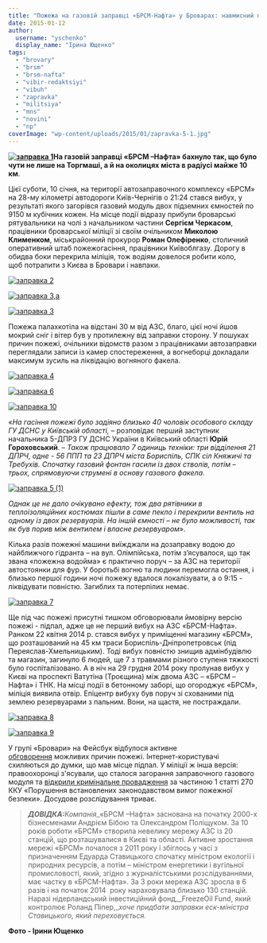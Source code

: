 ```yaml
---
title: "Пожежа на газовій заправці «БРСМ-Нафта» у Броварах: навмисний підпал чи недбалість?"
date: 2015-01-12
author: 
  username: "yschenko"
  display_name: "Ірина Ющенко"
tags: 
  - "brovary"
  - "brsm"
  - "brsm-nafta"
  - "vibir-redaktsiyi"
  - "vibuh"
  - "zapravka"
  - "militsiya"
  - "mns"
  - "novini"
  - "np"
coverImage: "wp-content/uploads/2015/01/zapravka-5-1.jpg"
---
```


**[![заправка 1](https://mpz.brovary.org/wp-content/uploads/2015/01/zapravka-1.jpg)](https://mpz.brovary.org/wp-content/uploads/2015/01/zapravka-1.jpg)На газовій заправці «БРСМ –Нафта» бахнуло так, що було чути не лише на Торгмаші, а й на околицях міста в радіусі майже 10 км**.

Цієї суботи, 10 січня, на території автозаправочного комплексу «БРСМ» на 28-му кілометрі автодороги Київ-Чернігів о 21:24 стався вибух, у результаті якого загорівся газовий модуль двох підземних ємностей по 9150 м кубічних кожен. На місце події відразу прибули броварські рятувальники на чолі з начальником частини **Сергієм Черкасом**, працівники броварської міліції зі своїм очільником **Миколою Клименком**, міськрайонний прокурор **Роман Олефіренко**, столичний оперативний штаб пожежогасіння, працівники Київоблгазу. Дорогу в обидва боки перекрила міліція, тож водіям довелося робити коло, щоб потрапити з Києва в Бровари і навпаки.

[![заправка 2](https://mpz.brovary.org/wp-content/uploads/2015/01/zapravka-2.jpg)](https://mpz.brovary.org/wp-content/uploads/2015/01/zapravka-2.jpg)

[![заправка 3,а](https://mpz.brovary.org/wp-content/uploads/2015/01/zapravka-3a.jpg)](https://mpz.brovary.org/wp-content/uploads/2015/01/zapravka-3a.jpg)

[![заправка 3](https://mpz.brovary.org/wp-content/uploads/2015/01/zapravka-3.jpg)](https://mpz.brovary.org/wp-content/uploads/2015/01/zapravka-3.jpg)

Пожежа палахкотіла на відстані 30 м від АЗС, благо, цієї ночі йшов мокрий сніг і вітер був у протилежну від заправки сторону. У пошуках причин пожежі, очільники відомств разом з працівниками автозаправки переглядали записи із камер спостереження, а вогнеборці докладали максимум зусиль на ліквідацію вогняного факела.

[![заправка 4](https://mpz.brovary.org/wp-content/uploads/2015/01/zapravka-4.jpg)](https://mpz.brovary.org/wp-content/uploads/2015/01/zapravka-4.jpg)

[![заправка 6](https://mpz.brovary.org/wp-content/uploads/2015/01/zapravka-6.jpg)](https://mpz.brovary.org/wp-content/uploads/2015/01/zapravka-6.jpg)

[![заправка 10](https://mpz.brovary.org/wp-content/uploads/2015/01/zapravka-10.jpg)](https://mpz.brovary.org/wp-content/uploads/2015/01/zapravka-10.jpg)

«_На гасіння пожежі було задіяно близько 40 чоловік особового складу ГУ ДСНС у Київській області,_ – розповідає перший заступник начальника 5-ДПРЗ ГУ ДСНС України в Київський області **Юрій Гороховський**. – _Також працювало 7 одиниць техніки: три відділення 21 ДПРЧ, одне - 56 ППП та 23 ДПРЧ міста Бориспіль, СПК сіл Княжичі та Требухів. Спочатку газовий фонтан гасили із двох стволів, потім – трьох, спрямовуючи струмені в основу газового факела_.

[![заправка 5 (1)](https://mpz.brovary.org/wp-content/uploads/2015/01/zapravka-5-1.jpg)](https://mpz.brovary.org/wp-content/uploads/2015/01/zapravka-5-1.jpg)

_Однак це не дало очікувано ефекту, тож два рятівники в теплоізоляційних костюмах пішли в саме пекло і перекрили вентиль на одному із двох резервуарів. На іншій ємності – не було можливості, так як був порив між вентилем і власне резервуаром_».

Кілька разів пожежні машини виїжджали на дозаправку водою до найближчого гідранта – на вул. Олімпійська, потім з’ясувалося, що так звана «пожежна водойма» є практично поруч – за АЗС на території автостоянки для фур. У боротьбі вогню та людини перемогла остання, і близько першої години ночі пожежу вдалося локалізувати, а о 9:15 - ліквідувати повністю. Загиблих та потерпілих немає.

[![заправка 7](https://mpz.brovary.org/wp-content/uploads/2015/01/zapravka-7.jpg)](https://mpz.brovary.org/wp-content/uploads/2015/01/zapravka-7.jpg)

Ще під час пожежі присутні тишком обговорювали ймовірну версію пожежі - підпал, адже це не перший вибух на АЗС «БРСМ-Нафта». Ранком 22 квітня 2014 р. стався вибух у приміщенні магазину «БРСМ», що розташований на 45 км траси Бориспіль-Дніпропетровськ (під Переяслав-Хмельницьким). Тоді вибух повністю знищив адмінбудівлю та магазин, загинуло 6 людей, ще 7 з травмами різного ступеня тяжкості було госпіталізовано. А в ніч на 29 грудня 2014 року пролунав вибух у Києві на проспекті Ватутіна (Троєщина) між двома АЗС – «БРСМ –Нафта» і ТНК. На місці події в бетонному заборі, що огороджує «БРСМ», міліція виявила отвір. Епіцентр вибуху був поруч зі схованими під землею резервуарами з пальним. Вони, на щастя, не постраждали.

[![заправка 8](https://mpz.brovary.org/wp-content/uploads/2015/01/zapravka-8.jpg)](https://mpz.brovary.org/wp-content/uploads/2015/01/zapravka-8.jpg)

[![заправка 9](https://mpz.brovary.org/wp-content/uploads/2015/01/zapravka-9.jpg)](https://mpz.brovary.org/wp-content/uploads/2015/01/zapravka-9.jpg)

У групі «Бровари» на Фейсбук відбулося активне [обговорення](https://www.facebook.com/groups/brovary/permalink/968242066539093/) можливих причин пожежі. Інтернет-користувачі схиляються до думки, що мав місце підпал. У міліції ж інша версія: правоохоронці з'ясували, що сталося загорання заправочного газового модуля та [відкрили кримінальне провадження](http://mvs.gov.ua/mvs/control/kyivska/uk/publish/article/140301) за частиною 1 статті 270 ККУ «Порушення встановлених законодавством вимог пожежної безпеки». Досудове розслідування триває.

> **_ДОВІДКА:_**_Компанія__«БРСМ –Нафта» заснована на початку 2000-х бізнесменами Андрієм Бібою та Олександром Поліщуком. За 10 років роботи «БРСМ» створила невелику мережу АЗС із 20 станцій, що розташувалися в Києві та області. Активне зростання мережі «БРСМ» почалося з 2011 року і збіглось у часі з призначенням Едуарда Ставицького спочатку міністром екології і природних ресурсів, а потім – міністром енергетики і вугільної промисловості, який, згідно з журналістськими розслідуваннями, має частку в «БРСМ-Нафта». За 3 роки мережа АЗС зросла в 6 разів і на початок 2014  року нараховувала близько 130 станцій. Наразі нідерландський інвестиційний фонд__FreezeOil Fund, який контролює Роланд Піпер,__хоче придбати заправки еск-міністра Ставицького, який переховується._ 

**Фото - Ірини Ющенко**
